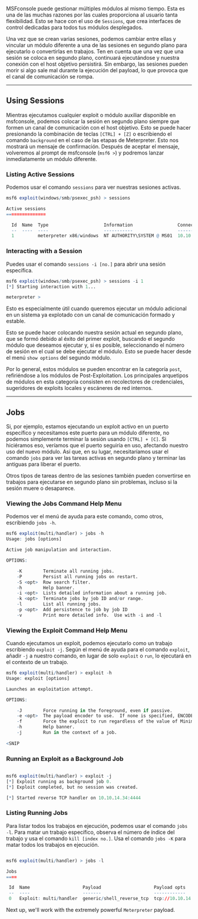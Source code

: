 MSFconsole puede gestionar múltiples módulos al mismo tiempo. Esta es una de las muchas razones por las cuales proporciona al usuario tanta flexibilidad. Esto se hace con el uso de `Sessions`, que crea interfaces de control dedicadas para todos tus módulos desplegados.

Una vez que se crean varias sesiones, podemos cambiar entre ellas y vincular un módulo diferente a una de las sesiones en segundo plano para ejecutarlo o convertirlas en trabajos. Ten en cuenta que una vez que una sesión se coloca en segundo plano, continuará ejecutándose y nuestra conexión con el host objetivo persistirá. Sin embargo, las sesiones pueden morir si algo sale mal durante la ejecución del payload, lo que provoca que el canal de comunicación se rompa.

---

## Using Sessions

Mientras ejecutamos cualquier exploit o módulo auxiliar disponible en msfconsole, podemos colocar la sesión en segundo plano siempre que formen un canal de comunicación con el host objetivo. Esto se puede hacer presionando la combinación de teclas `[CTRL] + [Z]` o escribiendo el comando `background` en el caso de las etapas de Meterpreter. Esto nos mostrará un mensaje de confirmación. Después de aceptar el mensaje, volveremos al prompt de msfconsole (`msf6 >`) y podremos lanzar inmediatamente un módulo diferente.

### Listing Active Sessions

Podemos usar el comando `sessions` para ver nuestras sesiones activas.

```r
msf6 exploit(windows/smb/psexec_psh) > sessions

Active sessions
===============

  Id  Name  Type                     Information                 Connection
  --  ----  ----                     -----------                 ----------
  1         meterpreter x86/windows  NT AUTHORITY\SYSTEM @ MS01  10.10.10.129:443 -> 10.10.10.205:50501 (10.10.10.205)
```

### Interacting with a Session

Puedes usar el comando `sessions -i [no.]` para abrir una sesión específica.

```r
msf6 exploit(windows/smb/psexec_psh) > sessions -i 1
[*] Starting interaction with 1...

meterpreter > 
```

Esto es especialmente útil cuando queremos ejecutar un módulo adicional en un sistema ya explotado con un canal de comunicación formado y estable.

Esto se puede hacer colocando nuestra sesión actual en segundo plano, que se formó debido al éxito del primer exploit, buscando el segundo módulo que deseamos ejecutar y, si es posible, seleccionando el número de sesión en el cual se debe ejecutar el módulo. Esto se puede hacer desde el menú `show options` del segundo módulo.

Por lo general, estos módulos se pueden encontrar en la categoría `post`, refiriéndose a los módulos de Post-Exploitation. Los principales arquetipos de módulos en esta categoría consisten en recolectores de credenciales, sugeridores de exploits locales y escáneres de red internos.

---

## Jobs

Si, por ejemplo, estamos ejecutando un exploit activo en un puerto específico y necesitamos este puerto para un módulo diferente, no podemos simplemente terminar la sesión usando `[CTRL] + [C]`. Si hiciéramos eso, veríamos que el puerto seguiría en uso, afectando nuestro uso del nuevo módulo. Así que, en su lugar, necesitaríamos usar el comando `jobs` para ver las tareas activas en segundo plano y terminar las antiguas para liberar el puerto.

Otros tipos de tareas dentro de las sesiones también pueden convertirse en trabajos para ejecutarse en segundo plano sin problemas, incluso si la sesión muere o desaparece.

### Viewing the Jobs Command Help Menu

Podemos ver el menú de ayuda para este comando, como otros, escribiendo `jobs -h`.

```r
msf6 exploit(multi/handler) > jobs -h
Usage: jobs [options]

Active job manipulation and interaction.

OPTIONS:

    -K        Terminate all running jobs.
    -P        Persist all running jobs on restart.
    -S <opt>  Row search filter.
    -h        Help banner.
    -i <opt>  Lists detailed information about a running job.
    -k <opt>  Terminate jobs by job ID and/or range.
    -l        List all running jobs.
    -p <opt>  Add persistence to job by job ID
    -v        Print more detailed info.  Use with -i and -l
```

### Viewing the Exploit Command Help Menu

Cuando ejecutamos un exploit, podemos ejecutarlo como un trabajo escribiendo `exploit -j`. Según el menú de ayuda para el comando `exploit`, añadir `-j` a nuestro comando, en lugar de solo `exploit` o `run`, lo ejecutará en el contexto de un trabajo.

```r
msf6 exploit(multi/handler) > exploit -h
Usage: exploit [options]

Launches an exploitation attempt.

OPTIONS:

    -J        Force running in the foreground, even if passive.
    -e <opt>  The payload encoder to use.  If none is specified, ENCODER is used.
    -f        Force the exploit to run regardless of the value of MinimumRank.
    -h        Help banner.
    -j        Run in the context of a job.
	
<SNIP
```

### Running an Exploit as a Background Job

```r

msf6 exploit(multi/handler) > exploit -j
[*] Exploit running as background job 0.
[*] Exploit completed, but no session was created.

[*] Started reverse TCP handler on 10.10.14.34:4444
```

### Listing Running Jobs

Para listar todos los trabajos en ejecución, podemos usar el comando `jobs -l`. Para matar un trabajo específico, observa el número de índice del trabajo y usa el comando `kill [index no.]`. Usa el comando `jobs -K` para matar todos los trabajos en ejecución.

```r

msf6 exploit(multi/handler) > jobs -l

Jobs
====

 Id  Name                    Payload                    Payload opts
 --  ----                    -------                    ------------
 0   Exploit: multi/handler  generic/shell_reverse_tcp  tcp://10.10.14.34:4444
```

Next up, we'll work with the extremely powerful `Meterpreter` payload.